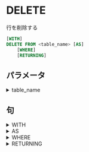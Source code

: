 # DELETE

行を削除する

```sql
[WITH]
DELETE FROM <table_name> [AS]
    [WHERE]
    [RETURNING]
```


## パラメータ

<details><summary>table_name</summary>

行を削除するテーブルの名前

</details>

## 句

<details><summary>WITH</summary>

メインクエリで参照可能なサブクエリを指定できる。

このサブクエリはこの文で一時テーブルとし提供され、

メインクエリで複数回使用される場合も、計算は

最初の一度のみになります。また`RETURNING`を

使用したサブクエリはここに記述する必要があります。

サブクエリは複数指定でき、後に続くクエリは左のクエリを参照できる。

```sql
WITH {TABLE | [RECURSIVE] <with_query_name> AS}[,...]
```

### パラメータ

<details><summary>with_query_name</summary>

サブクエリの名前を指定する。

指定した名前を使ってメインクエリで参照できる。

</details>

### 句

<details><summary>TABLE</summary>

テーブルを対象とする。

```sql
TABLE <table_name>
```

</details>


<details><summary>AS</summary>

サブクエリを指定する

```sql
AS [MATERIALIZED] (<sub_query>)
```

#### パラメータ

<details><summary>sub_query</summary>

サブクエリ

##### 備考

<details><summary>自己結合</summary>

`RECURSIVE`が指定されたときに使用できる自己結合の式。

```sql
<non_recursive_term> UNION [ ALL | DISTINCT ] <recursive_term>
```

</details>

</details>

#### 句

<details><summary>MATERIALIZED</summary>

最初の一度だけ計算される。デフォルトなので、省略可能。

```sql
[NOT] MATERIALIZED
```

##### 句

<details><summary>NOT</summary>

つけることで呼ばれるたびに計算させる。

```sql
NOT
```

</details>

</details>

</details>

<details><summary>RECURSIVE</summary>

サブクエリが自己結合できるようになる。

```sql
RECRUSIVE
```

</details>

</details>

<details><summary>AS</summary>

対象のテーブルや集合に名前をつける。

```sql
AS alias
```

</details>

<details><summary>WHERE</summary>

削除する行の条件を付与する。

```sql
WHERE {<condition> | CURRENT OF}
```

### パラメータ

<details><summary>condition</summary>

真偽値を返す条件式。

</details>


### 句

<details><summary>CURRENT OF</summary>

指定したカーソルのもっとも最近の位置を指定する。

```sql
CURRENT OF <cursor_name>
```

</details>

</details>

<details><summary>RETURNING</summary>

削除した行の集合を返す。

```sql
RETURNING {<output_expression> [AS]}[,...]
```

### パラメータ

<details><summary>output_expression</summary>

任意の列名をしてする。複数指定することも可能。

全ての列を指定する場合は`*`を指定する。

</details>


### 句

<details><summary>AS</summary>

出力する列に列名をつける。省略することも可能。

```sql
[AS] <output_name>
```

</details>

</details>
